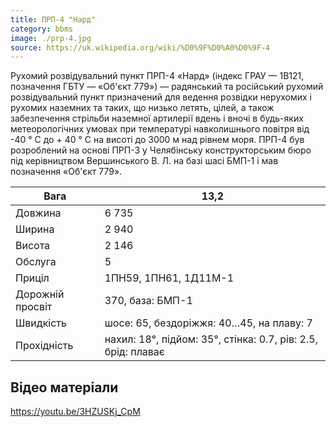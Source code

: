 ```yaml
---
title: ПРП-4 "Нард"
category: bbms
image: ./prp-4.jpg
source: https://uk.wikipedia.org/wiki/%D0%9F%D0%A0%D0%9F-4
---
```


Рухомий розвідувальний пункт ПРП-4 «Нард» (індекс ГРАУ — 1В121, позначення ГБТУ — «Об'єкт 779») — радянський та російський рухомий розвідувальний пункт призначений для ведення розвідки нерухомих і рухомих наземних та таких, що низько летять, цілей, а також забезпечення стрільби наземної артилерії вдень і вночі в будь-яких метеорологічних умовах при температурі навколишнього повітря від -40 ° C до + 40 ° C на висоті до 3000 м над рівнем моря. ПРП-4 був розроблений на основі ПРП-3 у Челябінську конструкторським бюро під керівництвом Вершинського В. Л. на базі шасі БМП-1 і мав позначення «Об'єкт 779».

| Вага             | 13,2                                                         |
| ---------------- | ------------------------------------------------------------ |
| Довжина          | 6 735                                                        |
| Ширина           | 2 940                                                        |
| Висота           | 2 146                                                        |
| Обслуга          | 5                                                            |
| Приціл           | 1ПН59, 1ПН61, 1Д11М-1                                        |
| Дорожній просвіт | 370, база: БМП-1                                             |
| Швидкість        | шосе: 65, бездоріжжя: 40…45, на плаву: 7                     |
| Прохідність      | нахил: 18°, підйом: 35°, стінка: 0.7, рів: 2.5, брід: плаває |

## Відео матеріали

https://youtu.be/3HZUSKj_CpM
